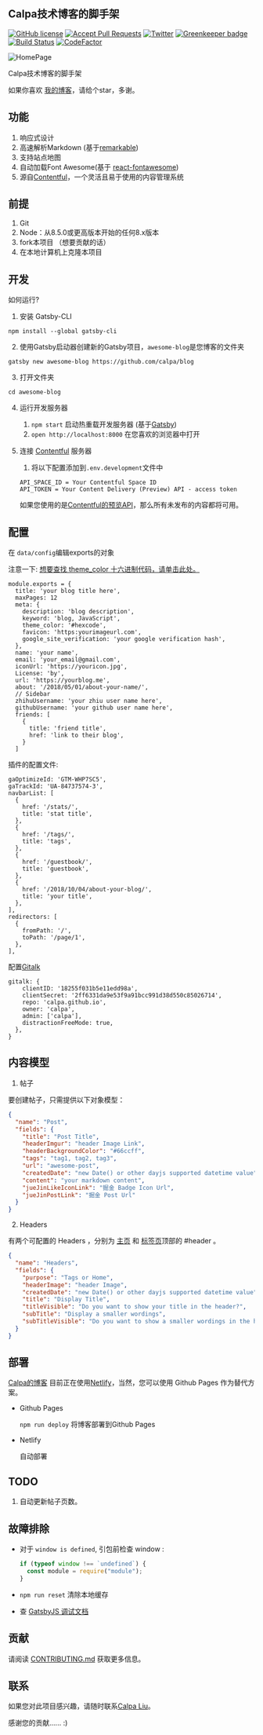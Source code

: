 ## Calpa技术博客的脚手架

[![GitHub license](https://img.shields.io/github/license/calpa/blog.svg)](https://github.com/calpa/blog/blob/master/LICENSE)
[![Accept Pull Requests](https://img.shields.io/badge/PRs-welcome-brightgreen.svg)](https://github.com/calpa/blog/pulls)
[![Twitter](https://img.shields.io/twitter/url/https/github.com/calpa/blog.svg?style=social)](https://twitter.com/intent/tweet?text=Wow:&url=https%3A%2F%2Fgithub.com%2Fcalpa%2Fblog)
[![Greenkeeper badge](https://badges.greenkeeper.io/calpa/blog.svg)](https://greenkeeper.io/)
[![Build Status](https://travis-ci.org/travis-ci/travis-web.svg?branch=master)](https://github.com/calpa/blog/blob/master/.travis.yml)
[![CodeFactor](https://www.codefactor.io/repository/github/calpa/blog/badge)](https://www.codefactor.io/repository/github/calpa/blog)

![HomePage](https://i.imgur.com/6Xd4yVQ.png)

Calpa技术博客的脚手架

如果你喜欢 [我的博客](https://calpa.me)，请给个star，多谢。

## 功能

1. 响应式设计
2. 高速解析Markdown (基于[remarkable](https://github.com/jonschlinkert/remarkable))
3. 支持站点地图
4. 自动加载Font Awesome(基于 [react-fontawesome](https://github.com/FortAwesome/react-fontawesome))
5. 源自[Contentful][1]，一个灵活且易于使用的内容管理系统

## 前提

1. Git
2. Node：从8.5.0或更高版本开始的任何8.x版本
3. fork本项目 （想要贡献的话）
4. 在本地计算机上克隆本项目

## 开发

如何运行?

1. 安装 Gatsby-CLI

```
npm install --global gatsby-cli
```

2. 使用Gatsby启动器创建新的Gatsby项目，`awesome-blog`是您博客的文件夹

```
gatsby new awesome-blog https://github.com/calpa/blog
```

3. 打开文件夹

```
cd awesome-blog
```

4. 运行开发服务器

   1. `npm start` 启动热重载开发服务器 (基于[Gatsby](https://www.gatsbyjs.org/))
   2. `open http://localhost:8000` 在您喜欢的浏览器中打开

5. 连接 [Contentful][1] 服务器

   1. 将以下配置添加到`.env.development`文件中

   ```
   API_SPACE_ID = Your Contentful Space ID
   API_TOKEN = Your Content Delivery (Preview) API - access token
   ```

   如果您使用的是[Contentful的预览API](https://www.contentful.com/developers/docs/references/content-preview-api/)，那么所有未发布的内容都将可用。

## 配置

在 `data/config`编辑exports的对象

注意一下: [想要查找 theme_color 十六进制代码，请单击此处。](https://www.colorhexa.com/)

```
module.exports = {
  title: 'your blog title here',
  maxPages: 12
  meta: {
    description: 'blog description',
    keyword: 'blog, JavaScript',
    theme_color: '#hexcode',
    favicon: 'https:yourimageurl.com',
    google_site_verification: 'your google verification hash',
  },
  name: 'your name',
  email: 'your_email@gmail.com',
  iconUrl: 'https://youricon.jpg',
  License: 'by',
  url: 'https://yourblog.me',
  about: '/2018/05/01/about-your-name/',
  // Sidebar
  zhihuUsername: 'your zhiu user name here',
  githubUsername: 'your github user name here',
  friends: [
    {
      title: 'friend title',
      href: 'link to their blog',
    }
  ]
```

插件的配置文件:

```
gaOptimizeId: 'GTM-WHP7SC5',
gaTrackId: 'UA-84737574-3',
navbarList: [
  {
    href: '/stats/',
    title: 'stat title',
  },
  {
    href: '/tags/',
    title: 'tags',
  },
  {
    href: '/guestbook/',
    title: 'guestbook',
  },
  {
    href: '/2018/10/04/about-your-blog/',
    title: 'your title',
  },
],
redirectors: [
  {
    fromPath: '/',
    toPath: '/page/1',
  },
],
```

配置[Gitalk](https://gitalk.github.io/)

```
gitalk: {
    clientID: '18255f031b5e11edd98a',
    clientSecret: '2ff6331da9e53f9a91bcc991d38d550c85026714',
    repo: 'calpa.github.io',
    owner: 'calpa',
    admin: ['calpa'],
    distractionFreeMode: true,
  },
}
```

## 内容模型

1. 帖子

要创建帖子，只需提供以下对象模型：

```json
{
  "name": "Post",
  "fields": {
    "title": "Post Title",
    "headerImgur": "header Image Link",
    "headerBackgroundColor": "#66ccff",
    "tags": "tag1, tag2, tag3",
    "url": "awesome-post",
    "createdDate": "new Date() or other dayjs supported datetime value",
    "content": "your markdown content",
    "jueJinLikeIconLink": "掘金 Badge Icon Url",
    "jueJinPostLink": "掘金 Post Url"
  }
}
```

2. Headers

有两个可配置的 Headers ，分别为 [主页](https://calpa.me) 和 [标签页](https://calpa.me/tags/)顶部的 #header 。

```json
{
  "name": "Headers",
  "fields": {
    "purpose": "Tags or Home",
    "headerImage": "header Image",
    "createdDate": "new Date() or other dayjs supported datetime value",
    "title": "Display Title",
    "titleVisible": "Do you want to show your title in the header?",
    "subTitle": "Display a smaller wordings",
    "subTitleVisible": "Do you want to show a smaller wordings in the header?"
  }
}
```

## 部署

[Calpa的博客](https://calpa.me) 目前正在使用[Netlify](https://www.netlify.com/)，当然，您可以使用 Github Pages 作为替代方案。

- Github Pages

  `npm run deploy` 将博客部署到Github Pages

- Netlify

  自动部署

## TODO

1. 自动更新帖子页数。

## 故障排除

- 对于 `window is defined`, 引包前检查 window :

  ```JavaScript
  if (typeof window !== `undefined`) {
    const module = require("module");
  }
  ```

- `npm run reset` 清除本地缓存
- 查 [GatsbyJS 调试文档](https://www.gatsbyjs.org/docs/debugging-html-builds/)

## 贡献

请阅读 [CONTRIBUTING.md](.github/CONTRIBUTING.md) 获取更多信息。

## 联系

如果您对此项目感兴趣，请随时联系[Calpa Liu](calpaliu@gmail.com)。

感谢您的贡献...... :)

[1]: https://www.contentful.com/        "Contentful" 
